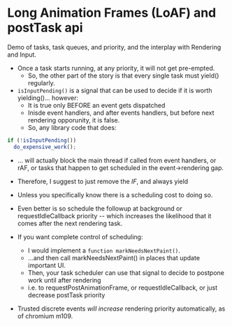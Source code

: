 # Long Animation Frames (LoAF) and postTask api

Demo of tasks, task queues, and priority, and the interplay with Rendering and Input.

- Once a task starts running, at any priority, it will not get pre-empted.
  - So, the other part of the story is that every single task must yield() regularly.
- `isInputPending()` is a signal that can be used to decide if it is worth yielding()... however:
  - It is true only BEFORE an event gets dispatched
  - Inisde event handlers, and after events handlers, but before next rendering opporunity, it is false.
  - So, any library code that does:

```js
if (!isInputPending())
  do_expensive_work();
```
  - ... will actually block the main thread if called from event handlers, or rAF, or tasks that happen to get scheduled in the event->rendering gap.
  - Therefore, I suggest to just remove the *IF*, and always yield
  - Unless you specifically know there is a scheduling cost to doing so.

- Even better is so schedule the followup at background or requestIdleCallback priority -- which increases the likelihood that it comes after the next rendering task.


- If you want complete control of scheduling:
  - I would implement a `function markNeedsNextPaint()`.
  - ...and then call markNeedsNextPaint() in places that update important UI.
  - Then, your task scheduler can use that signal to decide to postpone work until after rendering
  - i.e. to requestPostAnimationFrame, or requestIdleCallback, or just decrease postTask priority

- Trusted discrete events *will increase* rendering priority automatically, as of chromium m109.
